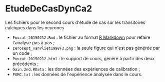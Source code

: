 # EtudeDeCasDynCa2
Les fichiers pour le second cours d'étude de cas sur les transitoires calciques dans les neurones

- `Pouzat-20150212.Rmd` : le fichier au format [R Markdown](http://rmarkdown.rstudio.com/) pour refaire l'analyse pas à pas ;
- `zerosept_vanVliet1998F3.png` : la seule figure qui n'est pas générée par un code ;
- `Pouzat-20150212.html` : le support de cours, généré à partir des deux précédents ;
- `Gain.2nd.RData` : les données des expériences de calibration ;
- `POMC.txt` : les données de l'expérience analysée dans le cours.
